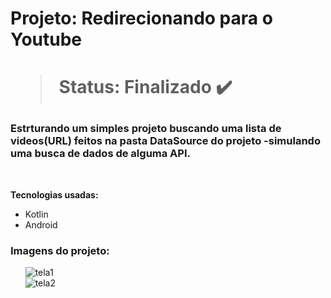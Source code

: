 <h1> Projeto: Redirecionando para o Youtube <h1> 

  > Status: Finalizado ✔️
  
  ### Estrturando um simples projeto buscando uma lista de videos(URL) feitos na pasta DataSource do projeto -simulando uma busca de dados de alguma API.
  
  <br>
  
  <strong>Tecnologias usadas: </strong>
   + Kotlin
   + Android 
  
   ### Imagens do projeto:
  

&nbsp;&nbsp;&nbsp;&nbsp;&nbsp;&nbsp;![tela1](https://user-images.githubusercontent.com/79876042/149163459-858d38f0-80db-4310-b7e3-b10408882ef4.png)
  <br>
&nbsp;&nbsp;&nbsp;&nbsp;&nbsp;&nbsp;![tela2](https://user-images.githubusercontent.com/79876042/149163472-78ef169d-59fd-4f52-8090-27ec7f63b097.png)

